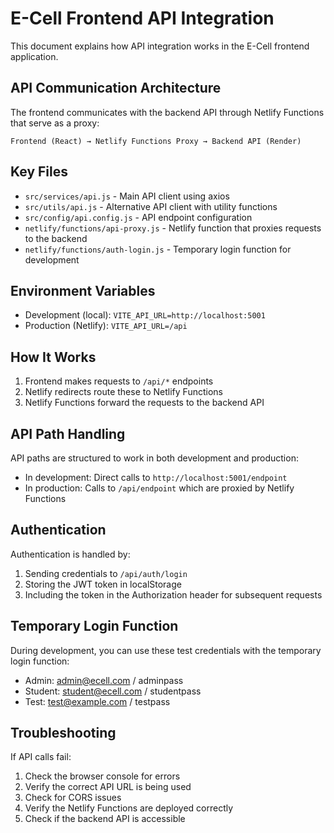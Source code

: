 # E-Cell Frontend API Integration

This document explains how API integration works in the E-Cell frontend application.

## API Communication Architecture

The frontend communicates with the backend API through Netlify Functions that serve as a proxy:

```
Frontend (React) → Netlify Functions Proxy → Backend API (Render)
```

## Key Files

- `src/services/api.js` - Main API client using axios
- `src/utils/api.js` - Alternative API client with utility functions
- `src/config/api.config.js` - API endpoint configuration
- `netlify/functions/api-proxy.js` - Netlify function that proxies requests to the backend
- `netlify/functions/auth-login.js` - Temporary login function for development

## Environment Variables

- Development (local): `VITE_API_URL=http://localhost:5001`
- Production (Netlify): `VITE_API_URL=/api`

## How It Works

1. Frontend makes requests to `/api/*` endpoints
2. Netlify redirects route these to Netlify Functions
3. Netlify Functions forward the requests to the backend API

## API Path Handling

API paths are structured to work in both development and production:

- In development: Direct calls to `http://localhost:5001/endpoint`
- In production: Calls to `/api/endpoint` which are proxied by Netlify Functions

## Authentication

Authentication is handled by:

1. Sending credentials to `/api/auth/login`
2. Storing the JWT token in localStorage
3. Including the token in the Authorization header for subsequent requests

## Temporary Login Function

During development, you can use these test credentials with the temporary login function:

- Admin: admin@ecell.com / adminpass
- Student: student@ecell.com / studentpass
- Test: test@example.com / testpass

## Troubleshooting

If API calls fail:

1. Check the browser console for errors
2. Verify the correct API URL is being used
3. Check for CORS issues
4. Verify the Netlify Functions are deployed correctly
5. Check if the backend API is accessible

